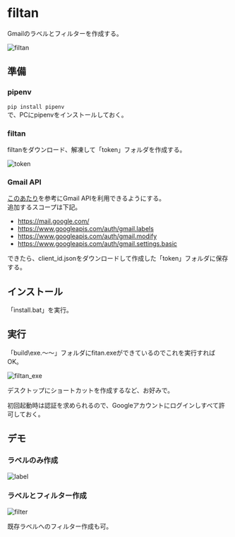 # filtan
Gmailのラベルとフィルターを作成する。

![filtan](https://user-images.githubusercontent.com/47170845/84984634-3617ad00-b176-11ea-84b9-7fea38ce56d6.png)

## 準備
### pipenv
`pip install pipenv`  
で、PCにpipenvをインストールしておく。

### filtan
filtanをダウンロード、解凍して「token」フォルダを作成する。

 ![token](https://user-images.githubusercontent.com/47170845/84983633-1ed7c000-b174-11ea-9ec3-6e7b7a7592b7.png)

### Gmail API
[このあたり](https://qiita.com/muuuuuwa/items/822c6cffedb9b3c27e21)を参考にGmail APIを利用できるようにする。  
追加するスコープは下記。
- https://mail.google.com/
- https://www.googleapis.com/auth/gmail.labels
- https://www.googleapis.com/auth/gmail.modify
- https://www.googleapis.com/auth/gmail.settings.basic

できたら、client_id.jsonをダウンロードして作成した「token」フォルダに保存する。

## インストール
「install.bat」を実行。

## 実行
「build\exe.～～」フォルダにfitan.exeができているのでこれを実行すればOK。

![filtan_exe](https://user-images.githubusercontent.com/47170845/84984384-aa9e1c00-b175-11ea-8b33-0cad567c635b.png)

デスクトップにショートカットを作成するなど、お好みで。

初回起動時は認証を求められるので、Googleアカウントにログインしすべて許可しておく。

## デモ
### ラベルのみ作成
![label](https://user-images.githubusercontent.com/47170845/84985156-35cbe180-b177-11ea-9a11-32153b1bd483.gif)

### ラベルとフィルター作成
![filter](https://user-images.githubusercontent.com/47170845/84985778-5b0d1f80-b178-11ea-8b9a-70f7c93fc350.gif)

既存ラベルへのフィルター作成も可。